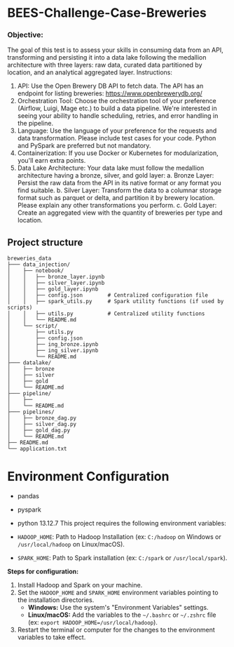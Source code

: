 # BEES-Challenge-Case-Breweries

### Objective:
The goal of this test is to assess your skills in consuming data from an API, transforming and
persisting it into a data lake following the medallion architecture with three layers: raw data,
curated data partitioned by location, and an analytical aggregated layer.
Instructions:
1. API: Use the Open Brewery DB API to fetch data. The API has an endpoint for
listing breweries: <https://www.openbrewerydb.org/>
2. Orchestration Tool: Choose the orchestration tool of your preference (Airflow,
Luigi, Mage etc.) to build a data pipeline. We're interested in seeing your ability to
handle scheduling, retries, and error handling in the pipeline.
3. Language: Use the language of your preference for the requests and data
transformation. Please include test cases for your code. Python and PySpark are
preferred but not mandatory.
4. Containerization: If you use Docker or Kubernetes for modularization, you'll earn
extra points.
5. Data Lake Architecture: Your data lake must follow the medallion architecture
having a bronze, silver, and gold layer:
a. Bronze Layer: Persist the raw data from the API in its native format or
any format you find suitable.
b. Silver Layer: Transform the data to a columnar storage format such as
parquet or delta, and partition it by brewery location. Please explain any
other transformations you perform.
c. Gold Layer: Create an aggregated view with the quantity of breweries per
type and location.

## Project structure
```plaintext
breweries_data
├─── data_injection/
│    ├── notebook/
│    │   ├── bronze_layer.ipynb
│    │   ├── silver_layer.ipynb
│    │   ├── gold_layer.ipynb
│    │   ├── config.json        # Centralized configuration file
│    │   ├── spark_utils.py     # Spark utility functions (if used by scripts)
│    │   ├── utils.py           # Centralized utility functions
│    │   └── README.md
│    └── script/
│        ├── utils.py
│        ├── config.json
│        ├── ing_bronze.ipynb
│        ├── ing_silver.ipynb
│        └── README.md
├─── datalake/
│    ├── bronze
│    ├── silver
│    ├── gold
│    └── README.md
├─── pipeline/
│    ├── 
│    └── README.md  
├─── pipelines/
│    ├── bronze_dag.py
│    ├── silver_dag.py
│    ├── gold_dag.py
│    └── README.md 
├── README.md
└── application.txt
```

# Environment Configuration
* pandas
* pyspark
* python 13.12.7
This project requires the following environment variables:

*   `HADOOP_HOME`: Path to Hadoop Installation (ex: `C:/hadoop` on Windows or `/usr/local/hadoop` on Linux/macOS).
*   `SPARK_HOME`: Path to Spark installation (ex: `C:/spark` or `/usr/local/spark`).

**Steps for configuration:**

1.  Install Hadoop and Spark on your machine.
2.  Set the `HADOOP_HOME` and `SPARK_HOME` environment variables pointing to the installation directories.
    *   **Windows:** Use the system's "Environment Variables" settings.
    *   **Linux/macOS:** Add the variables to the `~/.bashrc` or `~/.zshrc` file (ex: `export HADOOP_HOME=/usr/local/hadoop`).
3.  Restart the terminal or computer for the changes to the environment variables to take effect.
